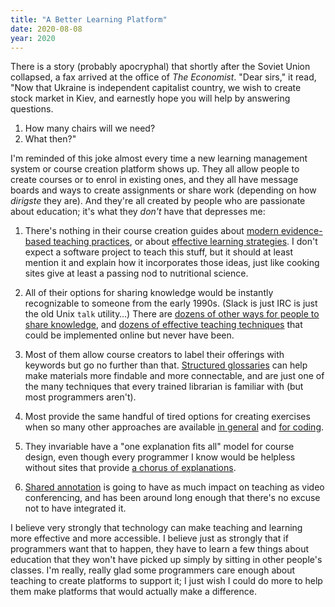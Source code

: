 ```yaml
---
title: "A Better Learning Platform"
date: 2020-08-08
year: 2020
---
```


There is a story (probably apocryphal) that shortly after the Soviet Union collapsed,
a fax arrived at the office of *The Economist*.
"Dear sirs," it read,
"Now that Ukraine is independent capitalist country,
we wish to create stock market in Kiev,
and earnestly hope you will help by answering questions.
1. How many chairs will we need?
2. What then?"

I'm reminded of this joke almost every time a new learning management system or course creation platform shows up.
They all allow people to create courses or to enrol in existing ones,
and they all have message boards and ways to create assignments or share work
(depending on how *dirigste* they are).
And they're all created by people who are passionate about education;
it's what they *don't* have that depresses me:

1.  There's nothing in their course creation guides about
    [modern evidence-based teaching practices](https://teachtogether.tech),
    or about [effective learning strategies](https://www.learningscientists.org/).
    I don't expect a software project to teach this stuff,
    but it should at least mention it and explain how it incorporates those ideas,
    just like cooking sites give at least a passing nod to nutritional science.

2.  All of their options for sharing knowledge would be instantly recognizable to someone from the early 1990s.
    (Slack is just IRC is just the old Unix `talk` utility…)
    There are [dozens of other ways for people to share knowledge](https://www.wiley.com/en-ca/The+Discussion+Book:+50+Great+Ways+to+Get+People+Talking-p-9781119049715),
    and [dozens of effective teaching techniques](https://teachtogether.tech/en/index.html#s:classroom-sticky-notes)
    that could be implemented online but never have been.

3.  Most of them allow course creators to label their offerings with keywords
    but go no further than that.
    [Structured glossaries](https://github.com/carpentries/glosario/#use-cases)
    can help make materials more findable and more connectable,
    and are just one of the many techniques that every trained librarian is familiar with
    (but most programmers aren't).

4.  Most provide the same handful of tired options for creating exercises
    when so many other approaches are available [in general](https://www.wiley.com/en-ca/Classroom+Assessment+Techniques%3A+A+Handbook+for+College+Teachers%2C+2nd+Edition-p-9781555425005)
    and [for coding](https://teachtogether.tech/en/index.html#s:exercises).

5.  They invariable have a "one explanation fits all" model for course design,
    even though every programmer I know would be helpless without sites that provide
    [a chorus of explanations](https://hapgood.us/2016/05/13/choral-explanations/).

6.  [Shared annotation](https://web.hypothes.is/) is going to have as much impact on teaching as video conferencing,
    and has been around long enough that there's no excuse not to have integrated it.

I believe very strongly that technology can make teaching and learning more effective and more accessible.
I believe just as strongly that if programmers want that to happen,
they have to learn a few things about education
that they won't have picked up simply by sitting in other people's classes.
I'm really, really glad some programmers care enough about teaching to create platforms to support it;
I just wish I could do more to help them make platforms that would actually make a difference.
